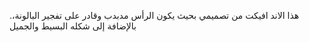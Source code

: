 .هذا الاند افيكت من تصميمي بحيث يكون الرأس مدبدب وقادر على تفجير البالونة، بالإضافة إلى شكله البسيط والجميل

